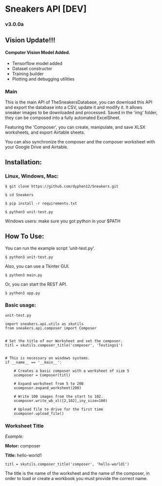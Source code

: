 # Sneakers API [DEV]

### v3.0.0a

## Vision Update!!! 

#### Computer Vision Model Added.

- Tensorflow model added
- Dataset constructor
- Training builder
- Plotting and debugging utilities


### Main

This is the main API of TheSneakersDatabase, you can download this API and export the database into a CSV, update it and modify it. It allows sneaker images to be downloaded and processed. Saved in the 'img' folder, they can be composed into a fully automated ExcelSheet.

Featuring the 'Composer', you can create, manipulate, and save XLSX worksheets, and export Airtable sheets.

You can also synchronize the composer and the composer worksheet with your Google Drive and Airtable.

## Installation:

### Linux, Windows, Mac:

`$ git clone https://github.com/dyphen12/Sneakers.git`

`$ cd Sneakers`

`$ pip install -r requirements.txt`

`$ python3 unit-test.py` 

Windows users: make sure you got python in your $PATH

## How To Use:

You can run the example script 'unit-test.py'.

`$ python3 unit-test.py`

Also, you can use a Tkinter GUI.

`$ python3 main.py`

Or, you can start the REST API.

`$ python3 app.py`

### Basic usage:

```
unit-test.py

import sneakers.api.utils as skutils
from sneakers.api.composer import Composer


# Set the title of our Worksheet and set the composer.
titl = skutils.composer_title('composer', 'Testings1')


# This is necessary on windows systems.
if __name__ == '__main__':

    # Creates a basic composer with a worksheet of size 5
    xcomposer = Composer(titl)
    
    # Expand worksheet from 5 to 200
    xcomposer.expand_worksheet(200)
    
    # Write 100 images from the start to 102.
    xcomposer.write_wb_xl([2,102],iny_size=100)
    
    # Upload file to drive for the first time
    xcomposer.upload_file()
```

### Worksheet Title

_Example:_

**Motor:** composer

**Title:** hello-world1

`titl = skutils.composer_title('composer', 'hello-world1')`

The title is the name of the worksheet and the name of the composer, 
in order to load or create a workbook you must provide the correct name.





